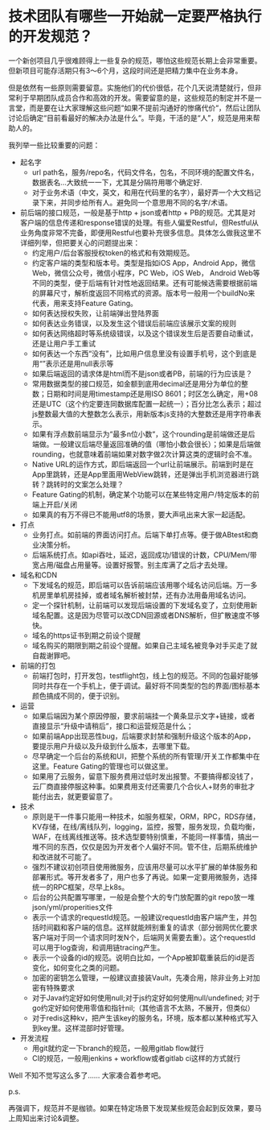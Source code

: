 # 技术团队有哪些一开始就一定要严格执行的开发规范？

一个新创项目几乎很难顾得上一些复杂的规范，哪怕这些规范长期上会非常重要。但新项目可能存活期只有3～6个月，这段时间还是把精力集中在业务本身。

但是依然有一些原则需要留意。实施他们的代价很低，花个几天说清楚就行，但非常利于早期团队成员合作和高效的开发。需要留意的是，这些规范的制定并不是一言堂，而是要在让大家理解这些问题“如果不提前沟通好的惨痛代价“，然后让团队讨论后确定“目前看最好的解决办法是什么“。毕竟，干活的是“人”，规范是用来帮助人的。

我列举一些比较重要的问题：

* 起名字
  * url path名，服务/repo名，代码文件名，包名，不同环境的配置文件名，数据表名…大致统一一下，尤其是分隔符用哪个确定好.
  * 对于业务术语（中文，英文，和用在代码里的名字），最好弄一个大文档记录下来，并同步给所有人。避免同一个意思用不同的名字/术语。
* 前后端的接口规范，一般是基于http + json或者http + PB的规范。尤其是对客户端的信息传递和response错误的处理。有些人偏爱Restful，但Restful从业务角度非常不完备，即便用Restful也要补充很多信息。具体怎么做我这里不详细列举，但把要关心的问题提出来：
  * 约定用户/后台客服授权token的格式和有效期规范。
  * 约定客户端的类型和版本号。类型是指如iOS App，Android App，微信Web，微信公众号，微信小程序，PC Web，iOS Web， Android Web等不同的类型，便于后端有针对性地返回结果。还有可能候选需要根据前端的屏幕尺寸，解析度返回不同格式的资源。版本号一般用一个buildNo来代表，用来支持Feature Gating。
  * 如何表达授权失败，让前端弹出登陆界面
  * 如何表达业务错误，以及发生这个错误后前端应该展示文案的规则
  * 如何表达网络超时等系统级错误，以及这个错误发生后是否要自动重试，还是让用户手工重试
  * 如何表达一个东西“没有”，比如用户信息里没有设置手机号，这个到底是用“”表示还是用null表示等
  * 如果后端返回的请求体是html而不是json或者PB，前端的行为应该是？
  * 常用数据类型的接口规范，如金额到底用decimal还是用分为单位的整数；日期和时间是用timestamp还是用ISO 8601；时区怎么确定，用+08还是UTC（这个约定要连同数据库配置一起统一）；百分比怎么表示；超过js整数最大值的大整数怎么表示，用新版本js支持的大整数还是用字符串表示。
  * 如果有浮点数前端显示为“最多n位小数“，这个rounding是前端做还是后端做。一般建议后端尽量返回准确的值（哪怕小数会很长）；如果是后端做rounding，也就意味着前端如果对数字做2次计算这类的逻辑时会不准。
  * Native URL的运作方式，即后端返回一个url让前端展示。前端到时是在App里跳转，还是App里面用WebView跳转，还是弹出手机浏览器进行跳转？跳转时的文案怎么处理？
  * Feature Gating的机制，确定某个功能可以在某些特定用户/特定版本的前端上开启/关闭
  * 如果真的有万不得已不能用utf8的场景，要大声吼出来大家一起适配。
* 打点
  * 业务打点。如前端的界面访问打点。后端下单打点等。便于做ABtest和商业决策分析。
  * 后端系统打点。如api吞吐，延迟，返回成功/错误的计数，CPU/Mem/带宽占用/磁盘占用量等。设置好报警。别主库满了之后才去处理。
* 域名和CDN
  * 下发域名的规范，即后端可以告诉前端应该用哪个域名访问后端。万一多机房里单机房挂掉，或者域名解析被封禁，还有办法用备用域名访问。
  * 定一个探针机制，让前端可以发现后端设置的下发域名变了，立刻使用新域名配置。这是因为尽管可以改CDN回源或者DNS解析，但扩散速度不够快。
  * 域名的https证书到期之前设个提醒
  * 域名购买的期限到期之前设个提醒。如果自己主域名被竞争对手买走了就自裁谢罪吧。
* 前端的打包
  * 前端打包时，打开发包，testflight包，线上包的规范。不同的包最好能够同时共存在一个手机上，便于调试。最好将不同类型的包的界面/图标基本颜色搞成不同的，便于识别。
* 运营
  * 如果后端因为某个原因停服，要求前端挂一个黄条显示文字+链接，或者直接显示“升级中请稍后”，接口和运营规范是什么；
  * 如果前端App出现恶性bug，后端要求封禁和强制升级这个版本的App，要提示用户升级以及升级到什么版本，去哪里下载。
  * 尽早确定一个后台的系统和UI，把整个系统的所有管理/开关工作都集中在这里。Feature Gating的管理也可以做这里。
  * 如果用了云服务，留意下服务费用过低时发出报警。不要搞得都没钱了，云厂商直接停服这种事。如果费用支付还需要几个合伙人+财务的审批才能付出去，就更要留意了。
* 技术
  * 原则是干一件事只能用一种技术，如服务框架，ORM，RPC，RDS存储，KV存储，在线/离线队列，logging，监控，报警，服务发现，负载均衡，WAF，在线离线推送等。技术选型要特别慎重，不能同一样事情，搞出一堆不同的东西，仅仅是因为开发者个人偏好不同。管不住，后期系统维护和改进就不可能了。
  * 强烈不建议初创项目使用微服务，应该用尽量可以水平扩展的单体服务和部署形式。等开发者多了，用户也多了再说。如果一定要用微服务，选择统一的RPC框架，尽早上k8s。
  * 后台的公共配置写哪里，一般是会整个大的专门放配置的git repo放一堆json/yml/properities文件
  * 表示一个请求的requestId规范。一般建议requestId由客户端产生，并包括时间戳和客户端的信息。这样就能辨别重复的请求（部分弱网优化要求客户端对于同一个请求同时发N个，后端网关需要去重）。这个requestId可以用于log查询，和调用链tracing产生。
  * 表示一个设备的id的规范。说明白比如，一个App被卸载重装后的id是否变化，如何变化之类的问题。
  * 加密的密钥怎么管理，一般建议直接装Vault，先凑合用，除非业务上对加密有特殊要求
  * 对于Java约定好如何使用null;对于js约定好如何使用null/undefined; 对于go约定好如何使用零值和指针nil;（其他语言不太熟，不展开，但类似）
  * 对于redis这种kv，把产生该key的服务名，环境，版本都以某种格式写入到key里。这样混部时好管理。
* 开发流程
  * 用git就约定一下branch的规范，一般用gitlab flow就行
  * CI的规范，一般用jenkins + workflow或者gitlab ci这样的方式就行

Well 不知不觉写这么多了…… 大家凑合着参考吧。

p.s.

再强调下，规范并不是枷锁。如果在特定场景下发现某些规范会起到反效果，要马上周知出来讨论&调整。

